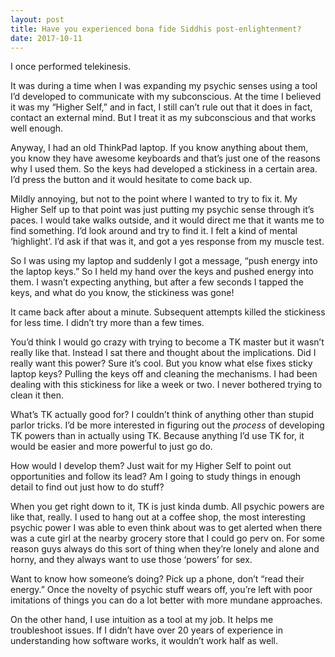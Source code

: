 ```yaml
---
layout: post
title: Have you experienced bona fide Siddhis post-enlightenment?
date: 2017-10-11
---
```


<p>I once performed telekinesis.</p><p>It was during a time when I was expanding my psychic senses using a tool I’d developed to communicate with my subconscious. At the time I believed it was my “Higher Self,” and in fact, I still can’t rule out that it does in fact, contact an external mind. But I treat it as my subconscious and that works well enough.</p><p>Anyway, I had an old ThinkPad laptop. If you know anything about them, you know they have awesome keyboards and that’s just one of the reasons why I used them. So the keys had developed a stickiness in a certain area. I’d press the button and it would hesitate to come back up.</p><p>Mildly annoying, but not to the point where I wanted to try to fix it. My Higher Self up to that point was just putting my psychic sense through it’s paces. I would take walks outside, and it would direct me that it wants me to find something. I’d look around and try to find it. I felt a kind of mental ‘highlight’. I’d ask if that was it, and got a yes response from my muscle test.</p><p>So I was using my laptop and suddenly I got a message, “push energy into the laptop keys.” So I held my hand over the keys and pushed energy into them. I wasn’t expecting anything, but after a few seconds I tapped the keys, and what do you know, the stickiness was gone!</p><p>It came back after about a minute. Subsequent attempts killed the stickiness for less time. I didn’t try more than a few times.</p><p>You’d think I would go crazy with trying to become a TK master but it wasn’t really like that. Instead I sat there and thought about the implications. Did I really want this power? Sure it’s cool. But you know what else fixes sticky laptop keys? Pulling the keys off and cleaning the mechanisms. I had been dealing with this stickiness for like a week or two. I never bothered trying to clean it then.</p><p>What’s TK actually good for? I couldn’t think of anything other than stupid parlor tricks. I’d be more interested in figuring out the <i>process</i> of developing TK powers than in actually using TK. Because anything I’d use TK for, it would be easier and more powerful to just go do.</p><p>How would I develop them? Just wait for my Higher Self to point out opportunities and follow its lead? Am I going to study things in enough detail to find out just how to do stuff?</p><p>When you get right down to it, TK is just kinda dumb. All psychic powers are like that, really. I used to hang out at a coffee shop, the most interesting psychic power I was able to even think about was to get alerted when there was a cute girl at the nearby grocery store that I could go perv on. For some reason guys always do this sort of thing when they’re lonely and alone and horny, and they always want to use those ‘powers’ for sex.</p><p>Want to know how someone’s doing? Pick up a phone, don’t “read their energy.” Once the novelty of psychic stuff wears off, you’re left with poor imitations of things you can do a lot better with more mundane approaches.</p><p>On the other hand, I use intuition as a tool at my job. It helps me troubleshoot issues. If I didn’t have over 20 years of experience in understanding how software works, it wouldn’t work half as well.</p>
